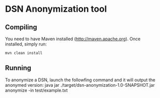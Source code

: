 # DSN Anonymization tool

Compiling
---------

You need to have Maven installed (http://maven.apache.org). Once installed,
simply run:

    mvn clean install

Running
-------

To anonymize a DSN, launch the followfing command and it will output the anonymed version:
    java jar ./target/dsn-anonymization-1.0-SNAPSHOT.jar anonymize -in test/example.txt